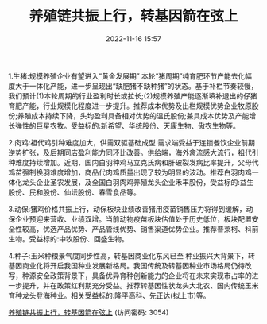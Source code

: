 ﻿---
title: 养殖链共振上行，转基因箭在弦上
date: 2022-11-16 15:57
tags:
- 农林牧渔行业 
updated: 1970-01-01 08:00:00
---

1.生猪:规模养殖企业有望进入“黄金发展期”
本轮“猪周期”纯育肥环节产能去化幅度大于一体化产能，进一步呈现出“缺肥猪不缺种猪”的状态。基于补栏节奏较慢，我们预计(1)本轮周期的行业盈利时长或拉长;(2)规模养殖产能逐渐填补退出的仔猪育肥产能，行业规模化程度进一步提升。推荐成本优势及出栏规模优势企业牧原股份;养殖成本持续下降，头均盈利具备相对优势的温氏股份;兼具成本优势及产能增长弹性的巨星农牧。受益标的:新希望、华统股份、天康生物、傲农生物等。
<!-- more -->
2.肉鸡:祖代鸡引种难度加大，供需双驱基础成型
需求端受益于连锁餐饮企业前期逆势扩张，及后期同店盈利能力同环比改善。供给端，海外禽流感大流行，祖代引种难度持续增加。近期，国内白羽种鸡马立克氏病和肝破裂发病比率提升，父母代鸡苗强制换羽难度增加，商品代肉鸡质量出现了较为明显的波动。推荐白羽肉鸡一体化龙头企业圣农发展，及全国白羽肉鸡养殖龙头企业禾丰股份，受益标的:益生股份、民和股份、仙坛股份、春雪食品等。

3.动保:猪鸡价格共振上行，动保板块业绩改善猪用疫苗销售压力将得到缓解，动保企业预迎来营收、业绩双增。当前动物疫苗板块估值处于历史低位，板块配置安全性较高，优选产品优势、产品管线优势、销售渠道优势企业。推荐普莱柯、科前生物。受益标的:中牧股份、回盛生物。

4.种子:玉米种粮景气度同步性高，转基因商业化东风已至
种业振兴大背景下，转基因商业化将开启我国种业发展新格局。我国传统及转基因种业市场格局仍待改写，种源安全政策背景下，具备优异育种创新能力的企业将在未来实现市占率的进一步提升，并在政策红利期充分受益。推荐转基因性状龙头大北农、国内传统玉米育种龙头登海种业。相关受益标的:隆平高科、先正达(拟上市)等。

[养殖链共振上行，转基因箭在弦上](https://url12.ctfile.com/f/3948612-724528109-df43f3?p=3054)
(访问密码: 3054)
